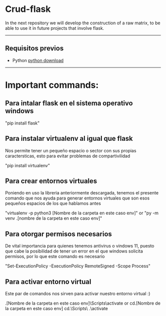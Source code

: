 # Crud-flask
In the next repository we will develop the construction of a raw matrix, to be able to use it in future projects that involve flask.
<hr/>
<!--*pip install mysql-connector-python==8.0.29-->

## Requisitos previos

* Python [python download](https://www.python.org/downloads/release/python-31010/)

<HR>

# Important commands:

## Para intalar flask en el sistema operativo windows

"pip install flask"

## Para instalar virtualenv al igual que flask
Nos permite tener un pequeño espacio o sector con sus propias caractersticas, esto para evitar problemas de compartivilidad

"pip install virtualenv"

## Para crear entornos virtuales

Poniendo en uso la libreria anteriormente descargada, tenemos el presente comando que nos ayuda para generar entornos virtuales
que son esos pequeños espacios de los que hablamos antes

"virtualenv -p python3 [Nombre de la carpeta en este caso env]" or "py -m venv .\[nombre de la carpeta en este caso env]\"

## Para otorgar permisos necesarios

De vital importancia para quienes tenemos antivirus o vindows 11, puesto que cabe la posibilidad de tener un error en el que windows
solicita permisos, por lo que este comando es necesario

"Set-ExecutionPolicy -ExecutionPolicy RemoteSigned -Scope Process"

## Para activar entorno virtual

Este par de comandos nos sirven para activar nuestro entorno virtual :)

.\[Nombre de la carpeta en este caso env]\Scripts\activate or cd.\[Nombre de la carpeta en este caso env] cd.\Scripts\ .\activate
